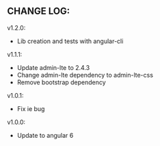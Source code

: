 ## CHANGE LOG:

v1.2.0:
 - Lib creation and tests with angular-cli

v1.1.1:
 - Update admin-lte to 2.4.3
 - Change admin-lte dependency to admin-lte-css
 - Remove bootstrap dependency

v1.0.1:
- Fix ie bug

v1.0.0:
 - Update to angular 6
